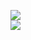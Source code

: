 [![](https://img.shields.io/badge/Made%20With-Github%20Spray-lightgrey.svg?style=for-the-badge&logo=github)](https://github.com/Annihil/github-spray#1334)  
[![](https://i.imgur.com/2DrTn0Z.gif)](https://github.com/Annihil/github-spray)